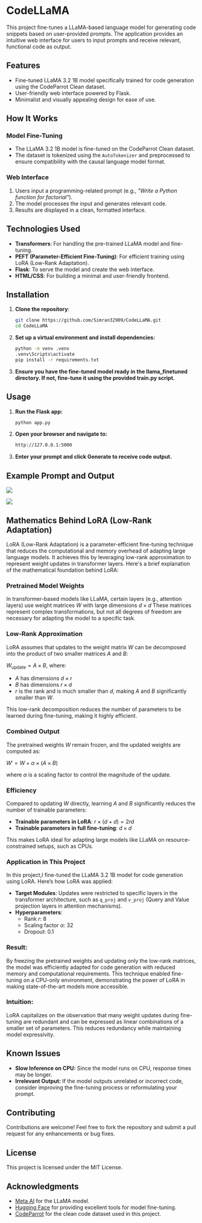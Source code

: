 # CodeLLaMA

This project fine-tunes a LLaMA-based language model for generating code snippets based on user-provided prompts. The application provides an intuitive web interface for users to input prompts and receive relevant, functional code as output.

## Features
- Fine-tuned LLaMA 3.2 1B model specifically trained for code generation using the CodeParrot Clean dataset.
- User-friendly web interface powered by Flask.
- Minimalist and visually appealing design for ease of use.


## How It Works
### Model Fine-Tuning
- The LLaMA 3.2 1B model is fine-tuned on the CodeParrot Clean dataset.
- The dataset is tokenized using the `AutoTokenizer` and preprocessed to ensure compatibility with the causal language model format.

### Web Interface
1. Users input a programming-related prompt (e.g., *"Write a Python function for factorial"*).
2. The model processes the input and generates relevant code.
3. Results are displayed in a clean, formatted interface.

## Technologies Used
- **Transformers**: For handling the pre-trained LLaMA model and fine-tuning.
- **PEFT (Parameter-Efficient Fine-Tuning)**: For efficient training using LoRA (Low-Rank Adaptation).
- **Flask**: To serve the model and create the web interface.
- **HTML/CSS**: For building a minimal and user-friendly frontend.

## Installation
1. **Clone the repository**:
   ```bash
   git clone https://github.com/Simran32909/CodeLLaMA.git
   cd CodeLLaMA

2. **Set up a virtual environment and install dependencies:**
   ```bash
   python -m venv .venv
   .venv\Scripts\activate
   pip install -r requirements.txt

3. **Ensure you have the fine-tuned model ready in the llama_finetuned directory. If not, fine-tune it using the provided train.py script.**

## Usage
1. **Run the Flask app:**
   ```bash
   python app.py

2. **Open your browser and navigate to:**
   ```bash
   http://127.0.0.1:5000

3. **Enter your prompt and click Generate to receive code output.**

## Example Prompt and Output
![](output_results/Screenshot%202024-11-22%20.png)

![](output_results/Screenshot_2024-11-22_233521.png)

## Mathematics Behind LoRA (Low-Rank Adaptation)

LoRA (Low-Rank Adaptation) is a parameter-efficient fine-tuning technique that reduces the computational and memory overhead of adapting large language models. It achieves this by leveraging low-rank approximation to represent weight updates in transformer layers. Here's a brief explanation of the mathematical foundation behind LoRA:

### Pretrained Model Weights

In transformer-based models like LLaMA, certain layers (e.g., attention layers) use weight matrices $W$ with large dimensions $d \times d$
  These matrices represent complex transformations, but not all degrees of freedom are necessary for adapting the model to a specific task.

### Low-Rank Approximation

LoRA assumes that updates to the weight matrix $W$   can be decomposed into the product of two smaller matrices $A$ and $B$:

$W_{\text{update}} = A \times B$, where:

- $A$ has dimensions $d \times r$
- $B$ has dimensions $r \times d$
- $r$ is the rank and is much smaller than $d$, making $A$ and $B$ significantly smaller than $W$.

This low-rank decomposition reduces the number of parameters to be learned during fine-tuning, making it highly efficient.

### Combined Output

The pretrained weights $W$ remain frozen, and the updated weights are computed as:

$W' = W + \alpha \times (A \times B)$

where $\alpha$ is a scaling factor to control the magnitude of the update.

### Efficiency

Compared to updating $W$ directly, learning $A$ and $B$ significantly reduces the number of trainable parameters:

- **Trainable parameters in LoRA**: $r \times (d + d) = 2rd$
- **Trainable parameters in full fine-tuning**: $d \times d$

This makes LoRA ideal for adapting large models like LLaMA on resource-constrained setups, such as CPUs.

### Application in This Project

In this project,I fine-tuned the LLaMA 3.2 1B model for code generation using LoRA. Here’s how LoRA was applied:

- **Target Modules**: Updates were restricted to specific layers in the transformer architecture, such as `q_proj` and `v_proj` (Query and Value projection layers in attention mechanisms).
- **Hyperparameters**:
  - Rank $r$: 8
  - Scaling factor $\alpha$: 32
  - Dropout: 0.1

### Result:

By freezing the pretrained weights and updating only the low-rank matrices, the model was efficiently adapted for code generation with reduced memory and computational requirements. This technique enabled fine-tuning on a CPU-only environment, demonstrating the power of LoRA in making state-of-the-art models more accessible.

### Intuition:
LoRA capitalizes on the observation that many weight updates during fine-tuning are redundant and can be expressed as linear combinations of a smaller set of parameters. This reduces redundancy while maintaining model expressivity.

## Known Issues
- **Slow Inference on CPU:** Since the model runs on CPU, response times may be longer. 
- **Irrelevant Output:** If the model outputs unrelated or incorrect code, consider improving the fine-tuning process or reformulating your prompt.

## Contributing
Contributions are welcome! Feel free to fork the repository and submit a pull request for any enhancements or bug fixes.

## License
This project is licensed under the MIT License.

## Acknowledgments
- [Meta AI](https://meta.ai) for the LLaMA model.
- [Hugging Face](https://huggingface.co) for providing excellent tools for model fine-tuning.
- [CodeParrot](https://github.com/CodeParrot) for the clean code dataset used in this project.
